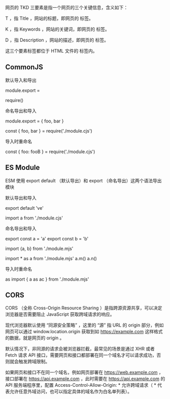 网页的 TKD 三要素是指一个网页的三个关键信息，含义如下：

T ，指 Title ，网站的标题，即网页的 <title>网站的标题</title> 标签。

K ，指 Keywords ，网站的关键词，即网页的 <meta name="Keywords" content="关键词1,关键词2,关键词3" /> 标签。

D ，指 Description ，网站的描述，即网页的 <meta name="description" content="网站的描述" /> 标签。

这三个要素标签都位于 HTML 文件的 <head /> 标签内。



## CommonJS 

默认导入和导出 
  
  module.export = 
  
  require()
 
命名导出和导入

  module.export = {
    foo, bar
  }
  
  const { foo, bar } = require('./module.cjs')
  
导入时重命名
 
   const { foo: fooB } = require('./module.cjs')
   
 
## ES Module

ESM 使用 export default （默认导出）和 export （命名导出）这两个语法导出模块

默认导出和导入

  export default 've'
  
  import a from './module.cjs'
  
命名导出和导入
  
  export const a = 'a'
  export const b = 'b'
  
  import {a, b} from './module.mjs'
  
  import * as a from './module.mjs'
  a.m()
  a.n()
  
导入时重命名

  <old-name> as <new-name>
  import { a as ac } from './module.mjs'
  
  
  
## CORS
CORS （全称 Cross-Origin Resource Sharing ）是指跨源资源共享，可以决定浏览器是否需要阻止 JavaScript 获取跨域请求的响应。

现代浏览器默认使用 “同源安全策略” ，这里的 “源” 指 URL 的 origin 部分，例如网页可以通过 window.location.origin 获取到如 https://example.com 这样格式的数据，就是网页的 origin 。

默认情况下，非同源的请求会被浏览器拦截，最常见的场景是通过 XHR 或者 Fetch 请求 API 接口，需要网页和接口都部署在同一个域名才可以请求成功，否则就会触发跨域限制。

如果网页和接口不在同一个域名，例如网页部署在 https://web.example.com ，接口部署在 https://api.example.com ，此时需要在 https://api.example.com 的 API 服务端程序里，配置 Access-Control-Allow-Origin: * 允许跨域请求（ * 代表允许任意外域访问，也可以指定具体的域名作为白名单列表）。
